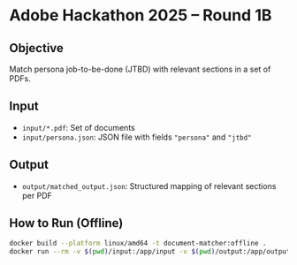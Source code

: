 # Adobe Hackathon 2025 – Round 1B

## Objective
Match persona job-to-be-done (JTBD) with relevant sections in a set of PDFs.

## Input
- `input/*.pdf`: Set of documents
- `input/persona.json`: JSON file with fields `"persona"` and `"jtbd"`

## Output
- `output/matched_output.json`: Structured mapping of relevant sections per PDF

## How to Run (Offline)
```bash
docker build --platform linux/amd64 -t document-matcher:offline .
docker run --rm -v $(pwd)/input:/app/input -v $(pwd)/output:/app/output --network none document-matcher:offline
